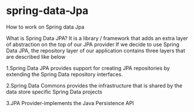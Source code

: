 # spring-data-Jpa
How to work on Spring data Jpa

What is Spring Data JPA? It is a library / framework that adds an extra layer of abstraction on the top of our JPA provider If we decide to use Spring Data JPA, the repository layer of our application contains three layers that are described like below

1.Spring Data JPA provides support for creating JPA repositories by extending the Spring Data repository interfaces. 

2.Spring Data Commons provides the infrastructure that is shared by the data store specific Spring Data projects  

3.JPA Provider-implements the Java Persistence API
